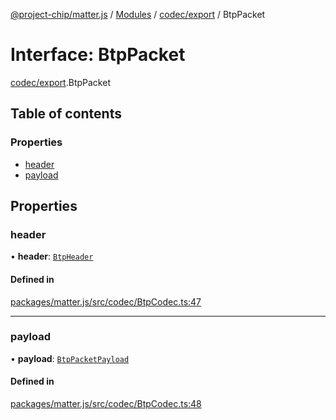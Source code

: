 [@project-chip/matter.js](../README.md) / [Modules](../modules.md) / [codec/export](../modules/codec_export.md) / BtpPacket

# Interface: BtpPacket

[codec/export](../modules/codec_export.md).BtpPacket

## Table of contents

### Properties

- [header](codec_export.BtpPacket.md#header)
- [payload](codec_export.BtpPacket.md#payload)

## Properties

### header

• **header**: [`BtpHeader`](codec_export.BtpHeader.md)

#### Defined in

[packages/matter.js/src/codec/BtpCodec.ts:47](https://github.com/project-chip/matter.js/blob/dfd1dc35/packages/matter.js/src/codec/BtpCodec.ts#L47)

___

### payload

• **payload**: [`BtpPacketPayload`](codec_export.BtpPacketPayload.md)

#### Defined in

[packages/matter.js/src/codec/BtpCodec.ts:48](https://github.com/project-chip/matter.js/blob/dfd1dc35/packages/matter.js/src/codec/BtpCodec.ts#L48)
